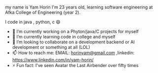 my name is Yam Horin 
I'm 23 years old, learning software engineering at Afka College of Engineering (year 2). 

I code in java , python, c 😄
- 🔭 I’m currently working on a Phyton/java/C projects for myself
- 🌱 I’m currently learning code in college and myself
- 👯 I’m looking to collaborate on a development backend or AI development or something at all (LOL)
- 📫 How to reach me: EMAIL: horinyam@gmail.com ,linkedin: https://www.linkedin.com/in/yam-horin/
- ⚡ Fun fact: I've seen Avatar the Last Airbender over fifty times
###
<!--
**YamHorin/YamHorin** is a ✨ _special_ ✨ repository because its `README.md` (this file) appears on your GitHub profile.

Here are some ideas to get you started:

- 🔭 I’m currently working on ...
- 🌱 I’m currently learning ...
- 👯 I’m looking to collaborate on ...
- 🤔 I’m looking for help with ...
- 💬 Ask me about ...
- 📫 How to reach me: ...
- 😄 Pronouns: ...
- ⚡ Fun fact: ...
-->
